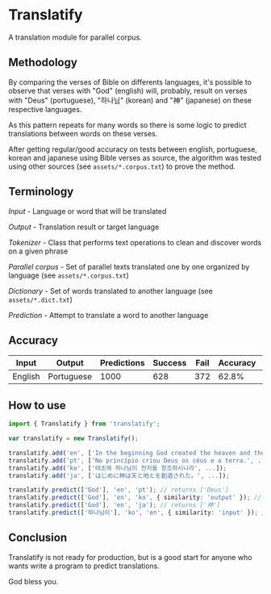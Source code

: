 # Translatify
A translation module for parallel corpus.

## Methodology
By comparing the verses of Bible on differents languages, it's possible to observe that verses with "God" (english) will, probably, result on verses with "Deus" (portuguese), "하나님" (korean) and "神" (japanese) on these respective languages.

As this pattern repeats for many words so there is some logic to predict translations between words on these verses.

After getting regular/good accuracy on tests between english, portuguese, korean and japanese using Bible verses as source, the algorithm was tested using other sources (see `assets/*.corpus.txt`) to prove the method.

## Terminology
*Input* - Language or word that will be translated

*Output* - Translation result or target language

*Tokenizer* - Class that performs text operations to clean and discover words on a given phrase

*Parallel corpus* - Set of parallel texts translated one by one organized by language (see `assets/*.corpus.txt`)

*Dictionary* - Set of words translated to another language (see `assets/*.dict.txt`)

*Prediction* - Attempt to translate a word to another language

## Accuracy
| Input   | Output     | Predictions | Success | Fail | Accuracy | Classification |
|---------|------------|-------------|---------|------|----------|----------------|
| English | Portuguese | 1000        | 628     | 372  | 62.8%    | C+ / B-        |

## How to use
```ts
import { Translatify } from 'translatify';

var translatify = new Translatify();

translatify.add('en', ['In the beginning God created the heaven and the earth.', ...]);
translatify.add('pt', ['No princípio criou Deus os céus e a terra.', ...]);
translatify.add('ko', ['태초에 하나님이 천지를 창조하시니라', ...]);
translatify.add('ja', ['はじめに神は天と地とを創造された。', ...]);

translatify.predict(['God'], 'en', 'pt'); // returns ['Deus']
translatify.predict(['God'], 'en', 'ko', { similarity: 'output' }); // returns ['하나님이', '하나님의', '하나님과', ...]
translatify.predict(['God'], 'en', 'ja'); // returns ['神']
translatify.predict(['하나님이'], 'ko', 'en', { similarity: 'input' }); // returns ['God']
```

## Conclusion
Translatify is not ready for production, but is a good start for anyone who wants write a program to predict translations.

God bless you.